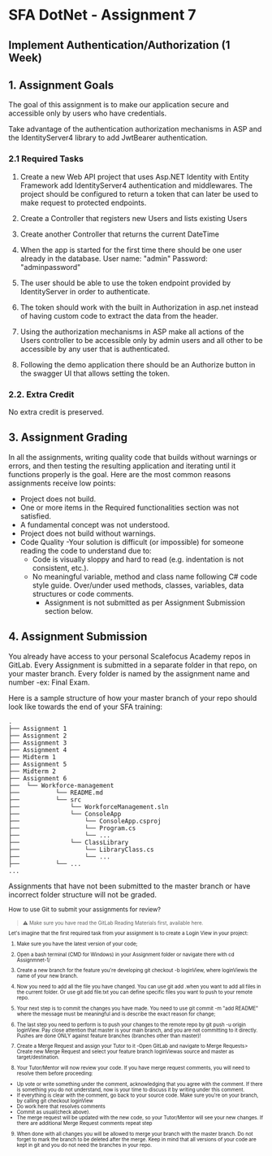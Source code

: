 # SFA DotNet - Assignment 7

## Implement Authentication/Authorization (1 Week)

## 1. Assignment Goals 
The goal of this assignment is to make our application secure and accessible only by users who have credentials.

Take advantage of the authentication authorization mechanisms in ASP and the IdentityServer4 library to add JwtBearer authentication.

### 2.1 Required Tasks 

1. Create a new Web API project that uses Asp.NET Identity with Entity Framework add IdentityServer4 authentication and middlewares. The project should be configured to return a token that can later be used to make request to protected endpoints.

2. Create a Controller that registers new Users and lists existing Users
3. Create another Controller that returns the current DateTime

4. When the app is started for the first time there should be one user already in the database. User name: "admin" Password: "adminpassword"

5. The user should be able to use the token endpoint provided by IdentityServer in order to authenticate.

6. The token should work with the built in Authorization in asp.net instead of having custom code to extract the data from the header.

7. Using the authorization mechanisms in ASP make all actions of the Users controller to be accessible
only by admin users and all other to be accessible by any user that is authenticated.

8. Following the demo application there should be an Authorize button in the swagger UI that allows setting the token.

### 2.2. Extra Credit 

No extra credit is preserved. 

 
 ## 3. Assignment Grading
In all the assignments, writing quality code that builds without warnings or errors, and then testing the resulting application and iterating until it functions properly is the goal. Here are the most common reasons assignments receive low points:
- Project does not build.
- One or more items in the Required functionalities section was not satisfied.
- A fundamental concept was not understood.
- Project does not build without warnings.
- Code Quality -Your solution is difficult (or impossible) for someone reading the code to understand due to: 
  - Code is visually sloppy and hard to read (e.g. indentation is not consistent, etc.).
  - No meaningful variable, method and class name following C# code style guide. Over/under used methods, classes, variables, data structures or code comments.
    - Assignment is not submitted as per Assignment Submission section below.


## 4. Assignment Submission


You already have access to your personal Scalefocus Academy repos in GitLab. Every Assignment is submitted in a separate folder in that repo, on your master branch. Every folder is named by the assignment name and number -ex: Final Exam.


Here is a sample structure of how your master branch of your repo should look like towards the end of your SFA training:
```
.
├── Assignment 1
├── Assignment 2  
├── Assignment 3
├── Assignment 4
├── Midterm 1
├── Assignment 5
├── Midterm 2
├── Assignment 6
├──  └── Workforce-management
├──          └── README.md
├──          └── src
├──              └── WorkforceManagement.sln
├──              └── ConsoleApp
├──                  └── ConsoleApp.csproj
├──                  └── Program.cs
├──                  └── ...
├──              └── ClassLibrary
├──                  └── LibraryClass.cs
├──                  └── ...
├──          └── ...
...
```
Assignments that have not been submitted to the master branch or have incorrect folder structure will not be graded.


<small>How to use Git to submit your assignments for review?<small>


> ⚠️ Make sure you have read the GitLab Reading Materials first, available here.


Let's imagine that the first required task from your assignment is to create a Login View in your project:


1. Make sure you have the latest version of your code;


2. Open a bash terminal (CMD for Windows) in your Assignment folder or navigate there with cd Assignmnet-1/


3. Create a new branch for the feature you're developing git checkout -b loginView, where loginViewis the name of your new branch.


4. Now you need to add all the file you have changed. You can use git add .when you want to add all files in the current folder. Or use git add file.txt you can define specific files you want to push to your remote repo.


5. Your next step is to commit the changes you have made. You need to use git commit -m "add README" where the message must be meaningful and is describe the exact reason for change;


6. The last step you need to perform is to push your changes to the remote repo by git push -u origin loginView. Pay close attention that master is your main branch, and you are not committing to it directly. Pushes are done ONLY against feature branches (branches other than master)!


7. Create a Merge Request and assign your Tutor to it -Open GitLab and navigate to Merge Requests> Create new Merge Request and select your feature branch loginViewas source and master as target/destination.


8. Your Tutor/Mentor will now review your code. If you have merge request comments, you will need to resolve them before proceeding: 
    
  * Up vote or write something under the comment, acknowledging that you agree with the comment. If there is something you do not understand, now is your time to discuss it by writing under this comment.
  * If everything is clear with the comment, go back to your source code. Make sure you're on your branch, by calling git checkout loginView
  * Do work here that resolves comments
  * Commit as usual(check above).
  * The merge request will be updated with the new code, so your Tutor/Mentor will see your new changes. If there are additional Merge Request comments repeat step 
  
9. When done with all changes you will be allowed to merge your branch with the master branch. Do not forget to mark the branch to be deleted after the merge. Keep in mind that all versions of your code are kept in git and you do not need the branches in your repo.
